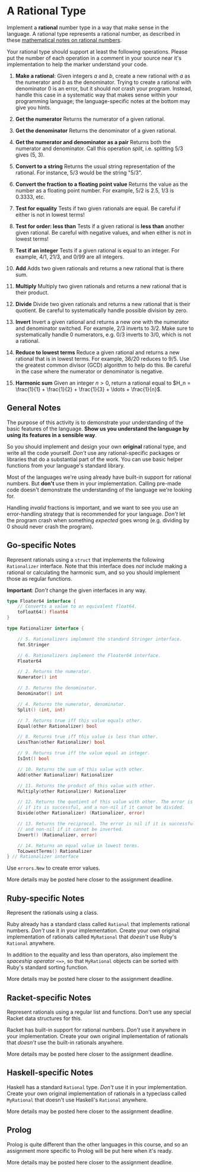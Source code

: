 # A Rational Type

Implement a **rational** number type in a way that make sense in the language.
A rational type represents a rational number, as described in these
[mathematical notes on rational numbers](notes_on_rationals.md).

Your rational type should support at least the following operations. Please
put the number of each operation in a comment in your source near it's
implementation to help the marker understand your code.

1. **Make a rational**: Given integers $`a`$ and $`b`$, create a new rational
   with $`a`$ as the numerator and $`b`$ as the denominator. Trying to create
   a rational with denominator 0 is an error, but it should *not* crash your
   program. Instead, handle this case in a systematic way that makes sense
   within your programming language; the language-specific notes at the bottom
   may give you hints.

2. **Get the numerator** Returns the numerator of a given rational.

3. **Get the denominator** Returns the denominator of a given rational.

4. **Get the numerator and denominator as a pair** Returns both the numerator
   and denominator. Call this operation *split*, i.e. splitting 5/3 gives (5,
   3).

5. **Convert to a string** Returns the usual string representation of the
   rational. For instance, 5/3 would be the string "5/3".

6. **Convert the fraction to a floating point value** Returns the value as the
   number as a floating point number. For example, 5/2 is 2.5, 1/3 is 0.3333,
   etc.

7. **Test for equality** Tests if two given rationals are equal. Be careful if
   either is not in lowest terms!

8. **Test for order: less than** Tests if a given rational is **less than**
   another given rational. Be careful with negative values, and when either is
   not in lowest terms!

9. **Test if an integer** Tests if a given rational is equal to an integer.
   For example, 4/1, 21/3, and 0/99 are all integers.

10. **Add** Adds two given rationals and returns a new rational that is there
    sum.

11. **Multiply** Multiply two given rationals and returns a new rational that
    is their product.

12. **Divide** Divide two given rationals and returns a new rational that is
    their quotient. Be careful to systematically handle possible division by
    zero.

13. **Invert** Invert a given rational and returns a new one with the
    numerator and denominator switched. For example, 2/3 inverts to 3/2. Make
    sure to systematically handle 0 numerators, e.g. 0/3 inverts to 3/0, which
    is not a rational.

14. **Reduce to lowest terms** Reduce a given rational and returns a new
    rational that is in lowest terms. For example, 36/20 reduces to 9/5. Use
    the greatest common divisor (GCD) algorithm to help do this. Be careful in
    the case where the numerator or denominator is negative.

15. **Harmonic sum** Given an integer $`n > 0`$, return a rational equal to
    $`H_n = \frac{1}{1} + \frac{1}{2} + \frac{1}{3} + \ldots + \frac{1}{n}`$.


## General Notes

The purpose of this activity is to demonstrate your understanding of the basic
features of the language. **Show us you understand the language by using its
features in a sensible way**.

So you should implement and design your own **original** rational type, and
write all the code yourself. *Don't* use any rational-specific packages or
libraries that do a substantial part of the work. You can use basic helper
functions from your language's standard library.

Most of the languages we're using already have built-in support for rational
numbers. But **don't** use them in your implementation. Calling pre-made code
doesn't demonstrate the understanding of the language we're looking for.

Handling *invalid* fractions is important, and we want to see you use an
error-handling strategy that is recommended for your language. *Don't* let the
program crash when something *expected* goes wrong (e.g. dividing by 0 should
never crash the program).


## Go-specific Notes

Represent rationals using a `struct` that implements the following
`Rationalizer` interface. Note that this interface does *not* include making a
rational or calculating the harmonic sum, and so you should implement those as
regular functions.

**Important**: *Don't* change the given interfaces in any way.

```go
type Floater64 interface {
    // Converts a value to an equivalent float64.
    toFloat64() float64
}

type Rationalizer interface {

    // 5. Rationalizers implement the standard Stringer interface.
    fmt.Stringer

    // 6. Rationalizers implement the Floater64 interface.
    Floater64

    // 2. Returns the numerator.
    Numerator() int

    // 3. Returns the denominator.
    Denominator() int

    // 4. Returns the numerator, denominator.
    Split() (int, int)

    // 7. Returns true iff this value equals other.
    Equal(other Rationalizer) bool

    // 8. Returns true iff this value is less than other.
    LessThan(other Rationalizer) bool

    // 9. Returns true iff the value equal an integer.
    IsInt() bool

    // 10. Returns the sum of this value with other.
    Add(other Rationalizer) Rationalizer

    // 11. Returns the product of this value with other.
    Multiply(other Rationalizer) Rationalizer

    // 12. Returns the quotient of this value with other. The error is nil 
    // if its is successful, and a non-nil if it cannot be divided.
    Divide(other Rationalizer) (Rationalizer, error)

    // 13. Returns the reciprocal. The error is nil if it is successful, 
    // and non-nil if it cannot be inverted.
    Invert() (Rationalizer, error)

    // 14. Returns an equal value in lowest terms.
    ToLowestTerms() Rationalizer
} // Rationalizer interface
```

Use `errors.New` to create error values.

More details may be posted here closer to the assignment deadline.


## Ruby-specific Notes

Represent the rationals using a class.

Ruby already has a standard class called `Rational` that implements rational
numbers. *Don't* use it in your implementation. Create your own original
implementation of rationals called `MyRational` that *doesn't* use Ruby's
`Rational` anywhere.

In addition to the equality and less than operators, also implement the
*spaceship operator* `<=>`, so that `MyRational` objects can be sorted with
Ruby's standard sorting function.

More details may be posted here closer to the assignment deadline.


## Racket-specific Notes

Represent rationals using a regular list and functions. Don't use any special
Racket data structures for this.

Racket has built-in support for rational numbers. *Don't* use it anywhere in
your implementation. Create your own original implementation of rationals that
*doesn't* use the built-in rationals anywhere.

More details may be posted here closer to the assignment deadline.


## Haskell-specific Notes

Haskell has a standard `Rational` type. *Don't* use it in your implementation.
Create your own original implementation of rationals in a typeclass called
`MyRational` that doesn't use Haskell's `Rational` anywhere.

More details may be posted here closer to the assignment deadline.


## Prolog

Prolog is quite different than the other languages in this course, and so an
assignment more specific to Prolog will be put here when it's ready.

More details may be posted here closer to the assignment deadline.
